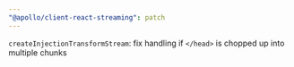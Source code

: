 ```yaml
---
"@apollo/client-react-streaming": patch
---
```


`createInjectionTransformStream`: fix handling if `</head>` is chopped up into multiple chunks
